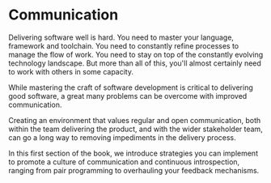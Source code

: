 # Communication

Delivering software well is hard. You need to master your language, framework and toolchain. You need to constantly refine processes to manage the flow of work. You need to stay on top of the constantly evolving technology landscape. But more than all of this, you'll almost certainly need to work with others in some capacity.

While mastering the craft of software development is critical to delivering good software, a great many problems can be overcome with improved communication.

Creating an environment that values regular and open communication, both within the team delivering the product, and with the wider stakeholder team, can go a long way to removing impediments in the delivery process.

In this first section of the book, we introduce strategies you can implement to promote a culture of communication and continuous introspection, ranging from pair programming to overhauling your feedback mechanisms.
